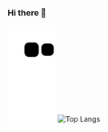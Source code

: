 ### Hi there 👋

![snake gif](https://github.com/SingularisArt/SingularisArt/blob/output/github-contribution-grid-snake.svg)
![Top Langs](https://github-readme-stats.vercel.app/api/top-langs/?username=myusername&hide=javascript,css,scss,html&theme=oli42)

